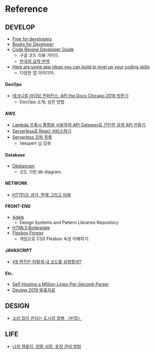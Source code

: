 # Reference



## DEVELOP

- [Free for developers](https://free-for.dev/#/)
- [Books for Developer](https://docs.google.com/spreadsheets/d/1sQQmSalRUcPXFz8uJodAcxrad_19oHAlvCSj35VVX3c/edit#gid=0)
- [Code Review Developer Guide](https://google.github.io/eng-practices/review/)
  - 구글 코드 리뷰 가이드
  - [한국어 요약 번역](https://soojin.ro/review/)
- [Here are some app ideas you can build to level up your coding skills](https://www.freecodecamp.org/news/here-are-some-app-ideas-you-can-build-to-level-up-your-coding-skills-39618291f672/)
  - 다양한 앱 아이디어.

#### DevOps

- [테크니컬 라이팅 컨퍼런스: API the Docs Chicago 2019 방문기](https://engineering.linecorp.com/ko/blog/api-the-docs-chicago-2019-recap/)
  - DocOps 소개, 실천 방법

#### AWS

- [Lambda 프록시 통합을 사용하여 API Gateway로 간단한 곱셈 API 만들기](https://yuda.dev/268)
- [Serverless로 React 서비스하기](https://lacti.github.io/2019/10/05/serverless-html-bundle/)
- [Serverless 강좌 목록](https://velopert.com/serverless-tutorial)
  - Velopert 님 강좌

#### Database

- [Dbdiagram](https://github.com/kimsia124/REF.git)
  - 코드 기반 db diagram. 

#### NETWORK

- [HTTP/3: 과거, 현재 그리고 미래](https://blog.cloudflare.com/ko/http3-the-past-present-and-future-ko/)

#### FRONT-END

- [Adele](https://adele.uxpin.com/)
  - Design Systems and Pattern Libraries Repository
- [HTML5 Boilerplate](https://html5boilerplate.com/)
- [Flexbox Froggy](http://flexboxfroggy.com/#ko)
  - 게임으로 CSS Flexbox 속성 이해하기.

#### JAVASCRIPT

- [V8 엔진은 어떻게 내 코드를 실행할까?](https://evan-moon.github.io/2019/06/28/v8-analysis/?fbclid=IwAR0IfQaqRtk940j4VYQQsxhaySYGiPpH2ZAoboFKfG9A_FyfMRCupVuTMlM)

#### Etc.

- [Self Hosting a Million-Lines-Per-Second-Parser](https://bjou-lang.org/blog/7-10-2019-self-hosting-a-million-lines-per-second-parser/7-10-2019-self-hosting-a-million-lines-per-second-parser.html)
- [Deview 2019 발표자료](https://deview.kr/2019/schedule/291)

## DESIGN

- [소리 없이 번지는 도시의 질병 〈빈집〉](http://house.sisain.co.kr/)



## LIFE



- [나의 책꽂이, 양말 서랍, 옷장 관리 방법](https://johngrib.github.io/wiki/my-bookshelf/)
